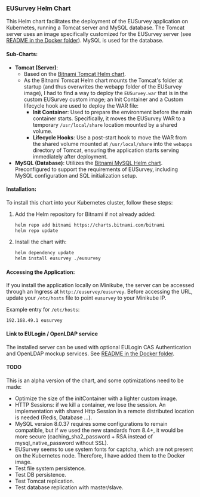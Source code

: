 ### EUSurvey Helm Chart

This Helm chart facilitates the deployment of the EUSurvey application on Kubernetes, running a Tomcat server and MySQL database. The Tomcat server uses an image specifically customized for the EUSurvey server (see [README in the Docker folder](../docker/README.md)). MySQL is used for the database.

#### Sub-Charts:
- **Tomcat (Server)**:
  - Based on the [Bitnami Tomcat Helm chart](https://github.com/bitnami/charts/tree/master/bitnami/tomcat).
  - As the Bitnami Tomcat Helm chart mounts the Tomcat's folder at startup (and thus overwrites the webapp folder of the EUSurvey image), I had to find a way to deploy the `EUSurvey.war` that is in the custom EUSurvey custom image; an Init Container and a Custom lifecycle hook are used to deploy the WAR file:
    - **Init Container**: Used to prepare the environment before the main container starts. Specifically, it moves the EUSurvey WAR to a temporary `/usr/local/share` location mounted by a shared volume.
    - **Lifecycle Hooks**: Use a post-start hook to move the WAR from the shared volume mounted at `/usr/local/share` into the `webapps` directory of Tomcat, ensuring the application starts serving immediately after deployment.
- **MySQL (Database)**: Utilizes the [Bitnami MySQL Helm chart](https://github.com/bitnami/charts/tree/master/bitnami/mysql). Preconfigured to support the requirements of EUSurvey, including MySQL configuration and SQL initialization setup.

#### Installation:
To install this chart into your Kubernetes cluster, follow these steps:

1. Add the Helm repository for Bitnami if not already added:
   ```bash
   helm repo add bitnami https://charts.bitnami.com/bitnami
   helm repo update
   ```

2. Install the chart with:
   ```bash
   helm dependency update
   helm install eusurvey ./eusurvey
   ```

#### Accessing the Application:
If you install the application locally on Minikube, the server can be accessed through an Ingress at `http://eusurvey/eusurvey`. Before accessing the URL, update your `/etc/hosts` file to point `eusurvey` to your Minikube IP.

Example entry for `/etc/hosts`:
```
192.168.49.1 eusurvey
```


#### Link to EULogin / OpenLDAP service
The installed server can be used with optional EULogin CAS Authentication and OpenLDAP mockup services. See [README in the Docker folder](../docker/README.md).

#### TODO
This is an alpha version of the chart, and some optimizations need to be made:
- Optimize the size of the initContainer with a lighter custom image.
- HTTP Sessions: if we kill a container, we lose the session. An implementation with shared Http Session in a remote distributed location is needed (Redis, Database ...).
- MySQL version 8.0.37 requires some configurations to remain compatible, but if we used the new standards from 8.4+, it would be more secure (caching_sha2_password + RSA instead of mysql_native_password without SSL).
- EUSurvey seems to use system fonts for captcha, which are not present on the Kubernetes node. Therefore, I have added them to the Docker image.
- Test file system persistence.
- Test DB persistence.
- Test Tomcat replication.
- Test database replication with master/slave.
